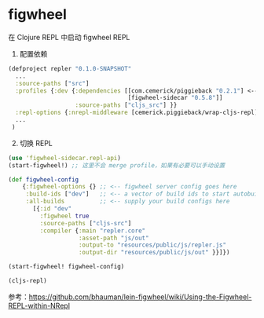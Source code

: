 # figwheel

在 Clojure REPL 中启动 figwheel REPL 

1. 配置依赖

  ```clojure
  (defproject repler "0.1.0-SNAPSHOT"
    ...
    :source-paths ["src"] 
    :profiles {:dev {:dependencies [[com.cemerick/piggieback "0.2.1"] <-- Note
                                    [figwheel-sidecar "0.5.8"]]
                     :source-paths ["cljs_src"] }}
    :repl-options {:nrepl-middleware [cemerick.piggieback/wrap-cljs-repl]} <-- Note
    ...
   )
  ```
  
2. 切换 REPL

  ```clojure
  (use 'figwheel-sidecar.repl-api)
  (start-figwheel!) ;; 这里不会 merge profile，如果有必要可以手动设置

  (def figwheel-config
      {:figwheel-options {} ;; <-- figwheel server config goes here 
       :build-ids ["dev"]   ;; <-- a vector of build ids to start autobuilding
       :all-builds          ;; <-- supply your build configs here
         [{:id "dev"
           :figwheel true
           :source-paths ["cljs-src"]
           :compiler {:main "repler.core"
                      :asset-path "js/out"
                      :output-to "resources/public/js/repler.js"
                      :output-dir "resources/public/js/out" }}]})

  (start-figwheel! figwheel-config)

  (cljs-repl)
  ```


参考：https://github.com/bhauman/lein-figwheel/wiki/Using-the-Figwheel-REPL-within-NRepl